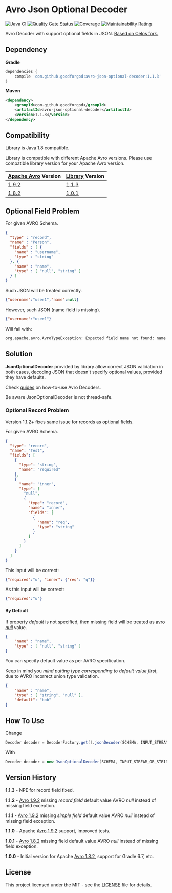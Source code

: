 # Avro Json Optional Decoder

![Java CI](https://github.com/GoodforGod/avro-json-optional-decoder/workflows/Java%20CI/badge.svg)
[![Quality Gate Status](https://sonarcloud.io/api/project_badges/measure?project=GoodforGod_avro-json-optional-decoder&metric=alert_status)](https://sonarcloud.io/dashboard?id=GoodforGod_avro-json-optional-decoder)
[![Coverage](https://sonarcloud.io/api/project_badges/measure?project=GoodforGod_avro-json-optional-decoder&metric=coverage)](https://sonarcloud.io/dashboard?id=GoodforGod_avro-json-optional-decoder)
[![Maintainability Rating](https://sonarcloud.io/api/project_badges/measure?project=GoodforGod_avro-json-optional-decoder&metric=sqale_rating)](https://sonarcloud.io/dashboard?id=GoodforGod_avro-json-optional-decoder)

Avro Decoder with support optional fields in JSON.
[Based on Celos fork.](https://github.com/Celos/avro-json-decoder)

## Dependency

**Gradle**
```groovy
dependencies {
    compile 'com.github.goodforgod:avro-json-optional-decoder:1.1.3'
}
```

**Maven**
```xml
<dependency>
    <groupId>com.github.goodforgod</groupId>
    <artifactId>avro-json-optional-decoder</artifactId>
    <version>1.1.3</version>
</dependency>
```

## Compatibility

Library is Java 1.8 compatible.

Library is compatible with different Apache Avro versions. Please use compatible library version for your Apache Avro version.

| [Apache Avro](https://mvnrepository.com/artifact/org.apache.avro/avro-compiler) Version | [Library](https://mvnrepository.com/artifact/com.github.goodforgod/avro-json-optional-decoder) Version |
| ---- | ---- |
| [1.9.2](https://mvnrepository.com/artifact/org.apache.avro/avro-compiler/1.9.2) | [1.1.3](https://mvnrepository.com/artifact/com.github.goodforgod/avro-json-optional-decoder/1.1.0) |
| [1.8.2](https://mvnrepository.com/artifact/org.apache.avro/avro-compiler/1.8.2) | [1.0.1](https://mvnrepository.com/artifact/com.github.goodforgod/avro-json-optional-decoder/1.0.0) |


## Optional Field Problem

For given AVRO Schema.
```json
{
  "type" : "record",
  "name" : "Person",
  "fields" : [ {
    "name" : "username",
    "type" : "string"
  }, {
    "name" : "name",
    "type" : [ "null", "string" ]
  } ]
}
```

Such JSON will be treated correctly.
```json
{"username":"user1","name":null}
```

However, such JSON (name field is missing).
```json
{"username":"user1"}
```

Will fail with:
```log
org.apache.avro.AvroTypeException: Expected field name not found: name
```

## Solution 

**JsonOptionalDecoder** provided by library allow correct JSON validation in both cases,
decoding JSON that doesn't specify optional values, provided they have defaults.

Check [guides](https://www.baeldung.com/java-apache-avro#2-deserialization) on how-to-use Avro Decoders.

Be aware JsonOptionalDecoder is not thread-safe.

### Optional Record Problem

Version 1.1.2+ fixes same issue for records as optional fields.

For given AVRO Schema.
```json
{
  "type": "record",
  "name": "Test",
  "fields": [
    {
      "type": "string",
      "name": "required"
    },
    {
      "name": "inner",
      "type": [
        "null",
        {
          "type": "record",
          "name": "inner",
          "fields": [
            {
              "name": "req",
              "type": "string"
            }
          ]
        }
      ]
    }
  ]
}
```

This input will be correct:
```json
{"required":"u", "inner": {"req": "q"}}
```

As this input will be correct:
```json
{"required":"u"}
```

#### By Default

If property *default* is not specified, then missing field will be treated as [avro *null*](https://avro.apache.org/docs/1.9.2/spec.html#schema_primitive) value.

```json
{
    "name" : "name",
    "type" : [ "null", "string" ]
}
```

You can specify default value as per AVRO specification.

Keep in mind you *mind putting type corresponding to default value first*, due to AVRO incorrect union type validation.
```json
{
    "name" : "name",
    "type" : [ "string", "null" ],
    "default": "bob"
}
```

## How To Use

Change
```java
Decoder decoder = DecoderFactory.get().jsonDecoder(SCHEMA, INPUT_STREAM_OR_STRING);
```

With
```java
Decoder decoder = new JsonOptionalDecoder(SCHEMA, INPUT_STREAM_OR_STRING);
```

## Version History

**1.1.3** - NPE for record field fixed.

**1.1.2** - [Avro 1.9.2](https://mvnrepository.com/artifact/org.apache.avro/avro-compiler/1.9.2) 
missing *record field* default value AVRO *null* instead of missing field exception.

**1.1.1** - [Avro 1.9.2](https://mvnrepository.com/artifact/org.apache.avro/avro-compiler/1.9.2) 
missing *simple field* default value AVRO *null* instead of missing field exception.

**1.1.0** - Apache [Avro 1.9.2](https://mvnrepository.com/artifact/org.apache.avro/avro-compiler/1.9.2) 
support, improved tests.

**1.0.1** - [Avro 1.8.2](https://mvnrepository.com/artifact/org.apache.avro/avro-compiler/1.8.2) 
missing field default value AVRO *null* instead of missing field exception.

**1.0.0** - Initial version for Apache [Avro 1.8.2](https://mvnrepository.com/artifact/org.apache.avro/avro-compiler/1.8.2), 
support for Gradle 6.7, etc.

## License

This project licensed under the MIT - see the [LICENSE](LICENSE) file for details.
